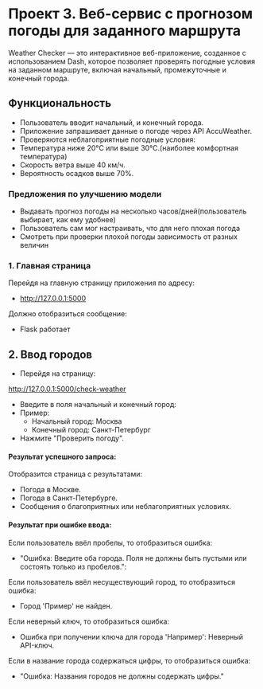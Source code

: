 # **Проект 3.** Веб-сервис с прогнозом погоды для заданного маршрута

Weather Checker — это интерактивное веб-приложение, созданное с использованием Dash, которое позволяет проверять погодные условия на заданном маршруте, включая начальный, промежуточные и конечный города.

## Функциональность

- Пользователь вводит начальный,   и конечный города.
- Приложение запрашивает данные о погоде через API AccuWeather.
- Проверяются неблагоприятные погодные условия:
 - Температура ниже 20°C или выше 30°C.(наиболее комфортная температура)
 - Скорость ветра выше 40 км/ч. 
 - Вероятность осадков выше 70%. 

### Предложения по улучшению модели
- Выдавать прогноз погоды на несколько часов/дней(пользователь выбирает, как ему удобнее)
- Пользователь сам мог настраивать, что для него плохая погода 
- Смотреть при проверки плохой погоды зависимость от разных величин

### 1. Главная страница

Перейдя на главную страницу приложения по адресу:

- http://127.0.0.1:5000

Должно отобразиться сообщение:

- Flask работает 

## 2. Ввод городов

- Перейдя на страницу:

http://127.0.0.1:5000/check-weather

- Введите в поля начальный и конечный город:
- Пример:
  - Начальный город: Москва
  - Конечный город: Санкт-Петербург
- Нажмите "Проверить погоду".

#### Результат успешного запроса:

Отобразится страница с результатами:
- Погода в Москве.
- Погода в Санкт-Петербурге.
- Сообщения о благоприятных или неблагоприятных условиях.

#### Результат при ошибке ввода:

Если пользователь ввёл пробелы, то отобразиться ошибка:
- "Ошибка: Введите оба города. Поля не должны быть пустыми или состоять только из пробелов.":

Если пользователь ввёл несуществующий город, то отобразиться ошибка:
- Город 'Пример' не найден.

Если неверный ключ, то отобразиться ошибка:
- Ошибка при получении ключа для города 'Например': Неверный API-ключ. 

Если в название города содержаться цифры, то отобразиться ошибка: 
- "Ошибка: Названия городов не должны содержать цифры."
